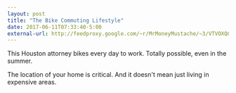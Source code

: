 ```yaml
---
layout: post
title: "The Bike Commuting Lifestyle"
date: 2017-06-11T07:33:40-5:00
external-url: http://feedproxy.google.com/~r/MrMoneyMustache/~3/VTVOXQ0MvSE/
---
```


This Houston attorney bikes every day to work. Totally possible, even in the summer. 

The location of your home is critical. And it doesn't mean just living in expensive areas.